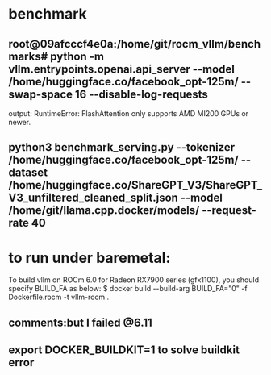 # benchmark 
## root@09afcccf4e0a:/home/git/rocm_vllm/benchmarks# python -m vllm.entrypoints.openai.api_server --model /home/huggingface.co/facebook_opt-125m/   --swap-space 16 --disable-log-requests


output:
RuntimeError: FlashAttention only supports AMD MI200 GPUs or newer.

## python3 benchmark_serving.py --tokenizer /home/huggingface.co/facebook_opt-125m/ --dataset /home/huggingface.co/ShareGPT_V3/ShareGPT_V3_unfiltered_cleaned_split.json   --model /home/git/llama.cpp.docker/models/ --request-rate 40
 



# to run under baremetal:
To build vllm on ROCm 6.0 for Radeon RX7900 series (gfx1100), you should specify BUILD_FA as below:
$ docker build --build-arg BUILD_FA="0" -f Dockerfile.rocm -t vllm-rocm .
## comments:but I failed @6.11
## export DOCKER_BUILDKIT=1 to solve buildkit error
